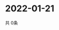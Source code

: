 # 2022-01-21
  共 0条

  <!-- BEGIN -->
  <!-- 最后更新时间Fri Jan 21 2022 21:02:42 GMT+0000 (Coordinated Universal Time) -->
  
  <!-- END -->
  
  